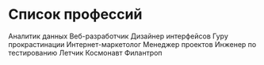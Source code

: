 # Список профессий

Аналитик данных
Веб-разработчик
Дизайнер интерфейсов
Гуру прокрастинации
Интернет-маркетолог
Менеджер проектов
Инженер по тестированию
Летчик
Космонавт
Филантроп